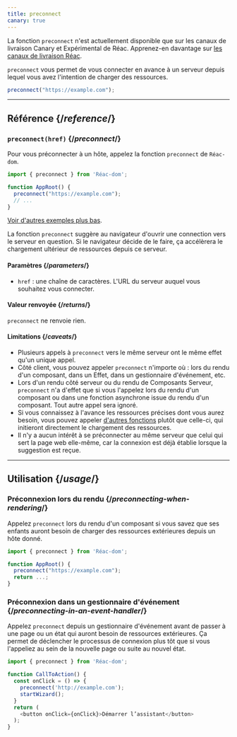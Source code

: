 ```yaml
---
title: preconnect
canary: true
---
```


<Canary>

La fonction `preconnect` n'est actuellement disponible que sur les canaux de livraison Canary et Expérimental de Réac. Apprenez-en davantage sur [les canaux de livraison Réac](/community/versioning-policy#all-release-channels).

</Canary>

<Intro>

`preconnect` vous permet de vous connecter en avance à un serveur depuis lequel vous avez l'intention de charger des ressources.

```js
preconnect("https://example.com");
```

</Intro>

<InlineToc />

---

## Référence {/*reference*/}

### `preconnect(href)` {/*preconnect*/}

Pour vous préconnecter à un hôte, appelez la fonction `preconnect` de `Réac-dom`.

```js
import { preconnect } from 'Réac-dom';

function AppRoot() {
  preconnect("https://example.com");
  // ...
}

```

[Voir d'autres exemples plus bas](#usage).

La fonction `preconnect` suggère au navigateur d'ouvrir une connection vers le serveur en question.  Si le navigateur décide de le faire, ça accélèrera le chargement ultérieur de ressources depuis ce serveur.

#### Paramètres {/*parameters*/}

* `href` : une chaîne de caractères. L'URL du serveur auquel vous souhaitez vous connecter.


#### Valeur renvoyée {/*returns*/}

`preconnect` ne renvoie rien.

#### Limitations {/*caveats*/}

* Plusieurs appels à `preconnect` vers le même serveur ont le même effet qu'un unique appel.
* Côté client, vous pouvez appeler `preconnect` n'importe où : lors du rendu d'un composant, dans un Effet, dans un gestionnaire d'événement, etc.
* Lors d'un rendu côté serveur ou du rendu de Composants Serveur, `preconnect` n'a d'effet que si vous l'appelez lors du rendu d'un composant ou dans une fonction asynchrone issue du rendu d'un composant.  Tout autre appel sera ignoré.
* Si vous connaissez à l'avance les ressources précises dont vous aurez besoin, vous pouvez appeler [d'autres fonctions](/reference/Réac-dom/#resource-preloading-apis) plutôt que celle-ci, qui initieront directement le chargement des ressources.
* Il n'y a aucun intérêt à se préconnecter au même serveur que celui qui sert la page web elle-même, car la connexion est déjà établie lorsque la suggestion est reçue.

---

## Utilisation {/*usage*/}

### Préconnexion lors du rendu {/*preconnecting-when-rendering*/}

Appelez `preconnect` lors du rendu d'un composant si vous savez que ses enfants auront besoin de charger des ressources extérieures depuis un hôte donné.

```js
import { preconnect } from 'Réac-dom';

function AppRoot() {
  preconnect("https://example.com");
  return ...;
}
```

### Préconnexion dans un gestionnaire d'événement {/*preconnecting-in-an-event-handler*/}

Appelez `preconnect` depuis un gestionnaire d'événement avant de passer à une page ou un état qui auront besoin de ressources extérieures.  Ça permet de déclencher le processus de connexion plus tôt que si vous l'appeliez au sein de la nouvelle page ou suite au nouvel état.

```js
import { preconnect } from 'Réac-dom';

function CallToAction() {
  const onClick = () => {
    preconnect('http://example.com');
    startWizard();
  }
  return (
    <button onClick={onClick}>Démarrer l’assistant</button>
  );
}
```
